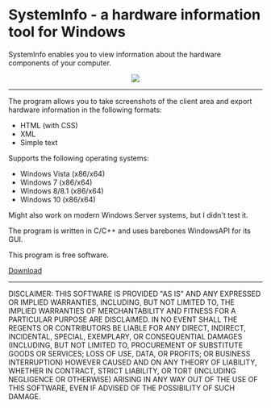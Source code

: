 # SystemInfo - a hardware information tool for Windows

SystemInfo enables you to view information about the hardware components of your computer. 
<p align="center">
<img src="http://i.imgur.com/BAe1aKO.png">
</p>
<hr />

The program allows you to take screenshots of the client area and export hardware information in the following formats:
- HTML (with CSS)
- XML
- Simple text

Supports the following operating systems:
- Windows Vista (x86/x64)
- Windows 7 (x86/x64)
- Windows 8/8.1 (x86/x64)
- Windows 10 (x86/x64)


Might also work on modern Windows Server systems, but I didn't test it.

The program is written in C/C++ and uses barebones WindowsAPI for its GUI.

This program is free software.

<a href="https://github.com/CherryPill/system_info/releases">Download</a>

***

DISCLAIMER: THIS SOFTWARE IS PROVIDED "AS IS" AND ANY EXPRESSED OR IMPLIED WARRANTIES, INCLUDING, BUT NOT LIMITED TO, THE IMPLIED WARRANTIES OF MERCHANTABILITY AND FITNESS FOR A PARTICULAR PURPOSE ARE DISCLAIMED. IN NO EVENT SHALL THE REGENTS OR CONTRIBUTORS BE LIABLE FOR ANY DIRECT, INDIRECT, INCIDENTAL, SPECIAL, EXEMPLARY, OR CONSEQUENTIAL DAMAGES (INCLUDING, BUT NOT LIMITED TO, PROCUREMENT OF SUBSTITUTE GOODS OR SERVICES; LOSS OF USE, DATA, OR PROFITS; OR BUSINESS INTERRUPTION)
HOWEVER CAUSED AND ON ANY THEORY OF LIABILITY, WHETHER IN CONTRACT, STRICT LIABILITY, OR TORT (INCLUDING NEGLIGENCE OR OTHERWISE) ARISING IN ANY WAY OUT OF THE USE OF THIS SOFTWARE, EVEN IF ADVISED OF THE POSSIBILITY OF SUCH DAMAGE.
